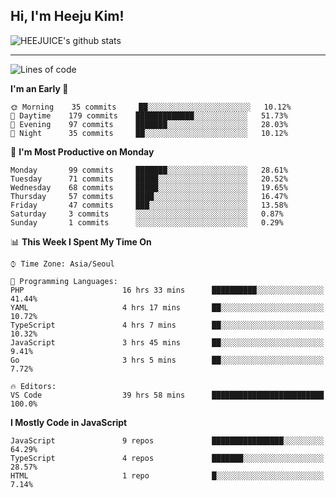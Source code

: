 ## Hi, I'm Heeju Kim!

![HEEJUICE's github stats](https://github-readme-stats.vercel.app/api?username=HEEJUICE&show_icons=true)

---
<!--START_SECTION:waka-->
![Lines of code](https://img.shields.io/badge/From%20Hello%20World%20I%27ve%20Written-19.6%20million%20lines%20of%20code-blue)

**I'm an Early 🐤** 

```text
🌞 Morning    35 commits     ██░░░░░░░░░░░░░░░░░░░░░░░   10.12% 
🌆 Daytime    179 commits    █████████████░░░░░░░░░░░░   51.73% 
🌃 Evening    97 commits     ███████░░░░░░░░░░░░░░░░░░   28.03% 
🌙 Night      35 commits     ██░░░░░░░░░░░░░░░░░░░░░░░   10.12%

```
📅 **I'm Most Productive on Monday** 

```text
Monday       99 commits     ███████░░░░░░░░░░░░░░░░░░   28.61% 
Tuesday      71 commits     █████░░░░░░░░░░░░░░░░░░░░   20.52% 
Wednesday    68 commits     █████░░░░░░░░░░░░░░░░░░░░   19.65% 
Thursday     57 commits     ████░░░░░░░░░░░░░░░░░░░░░   16.47% 
Friday       47 commits     ███░░░░░░░░░░░░░░░░░░░░░░   13.58% 
Saturday     3 commits      ░░░░░░░░░░░░░░░░░░░░░░░░░   0.87% 
Sunday       1 commits      ░░░░░░░░░░░░░░░░░░░░░░░░░   0.29%

```


📊 **This Week I Spent My Time On** 

```text
⌚︎ Time Zone: Asia/Seoul

💬 Programming Languages: 
PHP                      16 hrs 33 mins      ██████████░░░░░░░░░░░░░░░   41.44% 
YAML                     4 hrs 17 mins       ██░░░░░░░░░░░░░░░░░░░░░░░   10.72% 
TypeScript               4 hrs 7 mins        ██░░░░░░░░░░░░░░░░░░░░░░░   10.32% 
JavaScript               3 hrs 45 mins       ██░░░░░░░░░░░░░░░░░░░░░░░   9.41% 
Go                       3 hrs 5 mins        ██░░░░░░░░░░░░░░░░░░░░░░░   7.72%

🔥 Editors: 
VS Code                  39 hrs 58 mins      █████████████████████████   100.0%

```

**I Mostly Code in JavaScript** 

```text
JavaScript               9 repos             ████████████████░░░░░░░░░   64.29% 
TypeScript               4 repos             ███████░░░░░░░░░░░░░░░░░░   28.57% 
HTML                     1 repo              █░░░░░░░░░░░░░░░░░░░░░░░░   7.14%

```



<!--END_SECTION:waka-->
